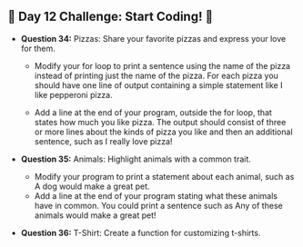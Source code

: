 ## 🚀 Day 12 Challenge: Start Coding! 🚀

- **Question 34:** Pizzas: Share your favorite pizzas and express your love for them.
    - Modify your for loop to print a sentence using the name of the pizza instead of printing just the name of the pizza. For each pizza you should have one line of output containing a simple statement like I like pepperoni pizza.

    - Add a line at the end of your program, outside the for loop, that states how much you like pizza. The output should consist of three or more lines about the kinds of pizza you like and then an additional sentence, such as I really love pizza!

- **Question 35:** Animals: Highlight animals with a common trait.
    - Modify your program to print a statement about each animal, such as A dog would make a great pet. 
    - Add a line at the end of your program stating what these animals have in common. You could print a sentence such as Any of these animals would make a great pet!

- **Question 36:** T-Shirt: Create a function for customizing t-shirts.